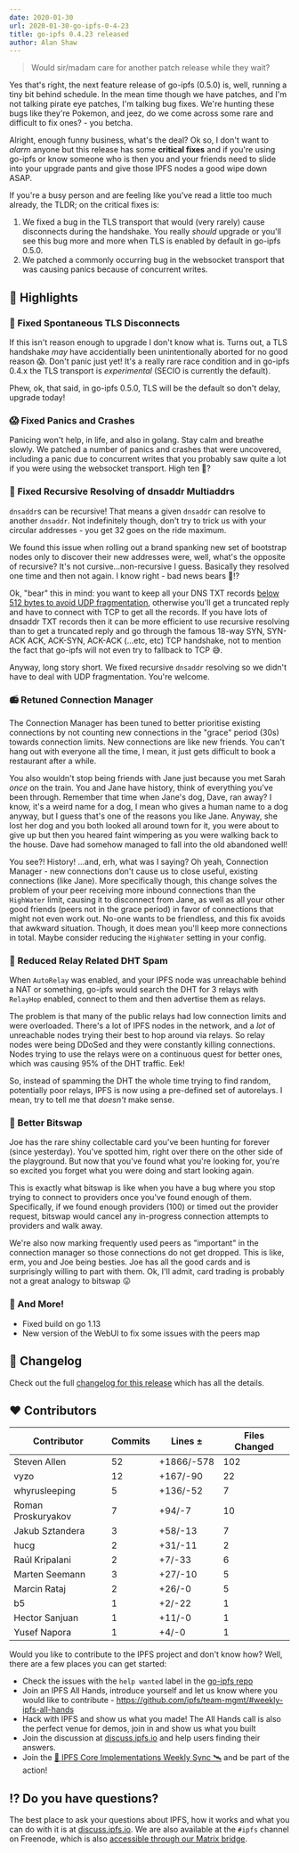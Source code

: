 ```yaml
---
date: 2020-01-30
url: 2020-01-30-go-ipfs-0-4-23
title: go-ipfs 0.4.23 released
author: Alan Shaw
---
```


> Would sir/madam care for another patch release while they wait?

Yes that's right, the next feature release of go-ipfs (0.5.0) is, well, running a tiny bit behind schedule. In the mean time though we have patches, and I'm not talking pirate eye patches, I'm talking bug fixes. We're hunting these bugs like they're Pokemon, and jeez, do we come across some rare and difficult to fix ones? - you betcha.

Alright, enough funny business, what's the deal? Ok so, I don't want to _alarm_ anyone but this release has some **critical fixes** and if you're using go-ipfs or know someone who is then you and your friends need to slide into your upgrade pants and give those IPFS nodes a good wipe down ASAP.

If you're a busy person and are feeling like you've read a little too much already, the TLDR; on the critical fixes is:

1. We fixed a bug in the TLS transport that would (very rarely) cause disconnects during the handshake. You really _should_ upgrade or you'll see this bug more and more when TLS is enabled by default in go-ipfs 0.5.0.
1. We patched a commonly occurring bug in the websocket transport that was causing panics because of concurrent writes.

## 🔦 Highlights

### 🤝 Fixed Spontaneous TLS Disconnects

If this isn't reason enough to upgrade I don't know what is. Turns out, a TLS handshake _may_ have accidentially been unintentionally aborted for no good reason 😱. Don't panic just yet! It's a really rare race condition and in go-ipfs 0.4.x the TLS transport is _experimental_ (SECIO is currently the default).

Phew, ok, that said, in go-ipfs 0.5.0, TLS will be the default so don't delay, upgrade today!

### 😱 Fixed Panics and Crashes

Panicing won't help, in life, and also in golang. Stay calm and breathe slowly. We patched a number of panics and crashes that were uncovered, including a panic due to concurrent writes that you probably saw quite a lot if you were using the websocket transport. High ten 🙌?

### 🔁 Fixed Recursive Resolving of dnsaddr Multiaddrs

`dnsaddr`s can be recursive! That means a given `dnsaddr` can resolve to another `dnsaddr`. Not indefinitely though, don't try to trick us with your circular addresses - you get 32 goes on the ride maximum.

We found this issue when rolling out a brand spanking new set of bootstrap nodes only to discover their new addresses were, well, what's the opposite of recursive? It's not cursive...non-recursive I guess. Basically they resolved one time and then not again. I know right - bad news bears 🐻!?

Ok, "bear" this in mind: you want to keep all your DNS TXT records [below 512 bytes to avoid UDP fragmentation](https://serverfault.com/questions/840241/do-dns-queries-always-travel-over-udp), otherwise you'll get a truncated reply and have to connect with TCP to get all the records. If you have lots of dnsaddr TXT records then it can be more efficient to use recursive resolving than to get a truncated reply and go through the famous 18-way SYN, SYN-ACK ACK, ACK-SYN, ACK-ACK (...etc, etc) TCP handshake, not to mention the fact that go-ipfs will not even try to fallback to TCP 😅.

Anyway, long story short. We fixed recursive `dnsaddr` resolving so we didn't have to deal with UDP fragmentation. You're welcome.

### 📻 Retuned Connection Manager

The Connection Manager has been tuned to better prioritise existing connections by not counting new connections in the "grace" period (30s) towards connection limits. New connections are like new friends. You can't hang out with everyone all the time, I mean, it just gets difficult to book a restaurant after a while.

You also wouldn't stop being friends with Jane just because you met Sarah _once_ on the train. You and Jane have history, think of everything you've been through. Remember that time when Jane's dog, Dave, ran away? I know, it's a weird name for a dog, I mean who gives a human name to a dog anyway, but I guess that's one of the reasons you like Jane. Anyway, she lost her dog and you both looked all around town for it, you were about to give up but then you heared faint wimpering as you were walking back to the house. Dave had somehow managed to fall into the old abandoned well!

You see?! History! ...and, erh, what was I saying? Oh yeah, Connection Manager - new connections don't cause us to close useful, existing connections (like Jane). More specifically though, this change solves the problem of your peer receiving more inbound connections than the `HighWater` limit, causing it to disconnect from Jane, as well as all your other good friends (peers not in the grace period) in favor of connections that might not even work out. No-one wants to be friendless, and this fix avoids that awkward situation. Though, it does mean you'll keep more connections in total. Maybe consider reducing the `HighWater` setting in your config.

### 🍖 Reduced Relay Related DHT Spam

When `AutoRelay` was enabled, and your IPFS node was unreachable behind a NAT or something, go-ipfs would search the DHT for 3 relays with `RelayHop` enabled, connect to them and then advertise them as relays.

The problem is that many of the public relays had low connection limits and were overloaded. There's a lot of IPFS nodes in the network, and a _lot_ of unreachable nodes trying their best to hop around via relays. So relay nodes were being DDoSed and they were constantly killing connections. Nodes trying to use the relays were on a continuous quest for better ones, which was causing 95% of the DHT traffic. Eek!

So, instead of spamming the DHT the whole time trying to find random, potentially poor relays, IPFS is now using a pre-defined set of autorelays. I mean, try to tell me that _doesn't_ make sense.

### 🐾 Better Bitswap

Joe has the rare shiny collectable card you've been hunting for forever (since yesterday). You've spotted him, right over there on the other side of the playground. But now that you've found what you're looking for, you're so excited you forget what you were doing and start looking again.

This is exactly what bitswap is like when you have a bug where you stop trying to connect to providers once you've found enough of them. Specifically, if we found enough providers (100) or timed out the provider request, bitswap would cancel any in-progress connection attempts to providers and walk away.

We're also now marking frequently used peers as "important" in the connection manager so those connections do not get dropped. This is like, erm, you and Joe being besties. Joe has all the good cards and is surprisingly willing to part with them. Ok, I'll admit, card trading is probably not a great analogy to bitswap 😛

### 🦄 And More!

* Fixed build on go 1.13
* New version of the WebUI to fix some issues with the peers map

## 📒 Changelog

Check out the full [changelog for this release](https://github.com/ipfs/go-ipfs/blob/master/CHANGELOG.md#0423-2019-01-29) which has all the details.

## ❤️ Contributors

| Contributor | Commits | Lines ± | Files Changed |
|-------------|---------|---------|---------------|
| Steven Allen | 52 | +1866/-578 | 102 |
| vyzo | 12 | +167/-90 | 22 |
| whyrusleeping | 5 | +136/-52 | 7 |
| Roman Proskuryakov | 7 | +94/-7 | 10 |
| Jakub Sztandera | 3 | +58/-13 | 7 |
| hucg | 2 | +31/-11 | 2 |
| Raúl Kripalani | 2 | +7/-33 | 6 |
| Marten Seemann | 3 | +27/-10 | 5 |
| Marcin Rataj | 2 | +26/-0 | 5 |
| b5 | 1 | +2/-22 | 1 |
| Hector Sanjuan | 1 | +11/-0 | 1 |
| Yusef Napora | 1 | +4/-0 | 1 |

Would you like to contribute to the IPFS project and don't know how? Well, there are a few places you can get started:

- Check the issues with the `help wanted` label in the [go-ipfs repo](https://github.com/ipfs/go-ipfs/issues?q=is%3Aopen+is%3Aissue+label%3A%22help+wanted%22)
- Join an IPFS All Hands, introduce yourself and let us know where you would like to contribute - https://github.com/ipfs/team-mgmt/#weekly-ipfs-all-hands
- Hack with IPFS and show us what you made! The All Hands call is also the perfect venue for demos, join in and show us what you built
- Join the discussion at [discuss.ipfs.io](https://discuss.ipfs.io/) and help users finding their answers.
- Join the [🚀 IPFS Core Implementations Weekly Sync 🛰](https://github.com/ipfs/team-mgmt/issues/992) and be part of the action!

## ⁉️ Do you have questions?

The best place to ask your questions about IPFS, how it works and what you can do with it is at [discuss.ipfs.io](http://discuss.ipfs.io). We are also available at the `#ipfs` channel on Freenode, which is also [accessible through our Matrix bridge](https://riot.im/app/#/room/#freenode_#ipfs:matrix.org).

